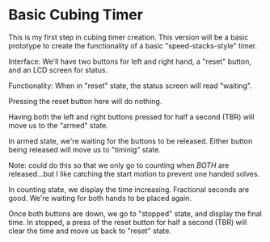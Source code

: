 # Basic Cubing Timer

This is my first step in cubing timer creation.  This version will be a basic prototype to create the functionality of a basic "speed-stacks-style" timer.

Interface:  We'll have two buttons for left and right hand, a "reset" button, and an LCD screen for status.

Functionality:
When in "reset" state, the status screen will read "waiting".

Pressing the reset button here will do nothing.

Having both the left and right buttons pressed for half a second (TBR) will move us to the "armed" state.

In armed state, we're waiting for the buttons to be released.  Either button being released will move us to "timinig" state.

Note:  could do this so that we only go to counting when *BOTH* are released...but I like catching the start motion to prevent one handed solves.

In counting state, we display the time increasing.  Fractional seconds are good.  We're waiting for both hands to be placed again.

Once both buttons are down, we go to "stopped" state, and display the final time.
In stopped, a press of the reset button for half a second (TBR) will clear the time and move us back to "reset" state.
